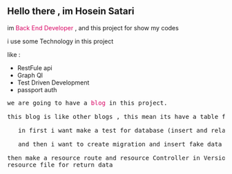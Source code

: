 <h2>Hello there , im Hosein Satari </h2>

<p>im <span style="color:#d90966">Back End Developer</span> , and this project for show my codes</p>

<p>i use some Technology in this project</p>

<p>like :</p>
<ul>
      <li>RestFule api</li>
      <li>Graph Ql</li>
      <li>Test Driven Development</li>
      <li>passport auth</li>
</ul>

<pre>we are going to have a <span style="color:#d90966">blog</span> in this project.

this blog is like other blogs , this mean its have a table for <span style="color:#d90966">article</span> and a table for <span style="color:#d90966">category</span>

   in first i want make a test for database (insert and relationship) 

   and then i want to create migration and insert fake data by factory 

then make a resource route and resource Controller in Version 1 api and then make 
resource file for return data






</pre>
